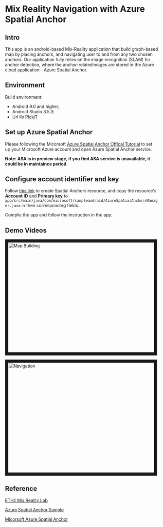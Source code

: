 # Mix Reality Navigation with Azure Spatial Anchor

## Intro
This app is an android-based  Mix-Reality application that build graph-based map by placing anchors,  and  navigating  user  to  and  from  any  two  chosen anchors. Our application fully relies on the image recognition (SLAM) for anchor detection, where the anchor-relatedimages  are  stored  in  the  Azure  cloud  application  - Azure Spatial Anchor.

## Environment
Build environment:
- Android 9.0 and higher;
- Android  Studio  3.5.3;
- Url lib [PickiT](https://github.com/HBiSoft/PickiT) 

## Set up Azure Spatial Anchor ##
Please following the Micorsoft [Azure Spatial Anchor Offical Tutorial](https://docs.microsoft.com/en-us/azure/spatial-anchors/quickstarts/get-started-android?tabs=openproject-java) to set up your Microsoft Azure account and open Azure Spatial Anchor service.

**Note: ASA is in preview stage, if you find ASA service is unavailable, it could be in maintaince period.**

## Configure account identifier and key ##
Follow [this link](https://docs.microsoft.com/en-us/azure/spatial-anchors/quickstarts/get-started-android?tabs=openproject-java#create-a-spatial-anchors-resource) to create Spatial Anchors resource, and copy the resource's **Account ID** and **Primary key** to  `app/src/main/java/com/microsoft/sampleandroid/AzureSpatialAnchorsManager.java` in their corresponding fields. 

Complie the app and follow the instruction in the app.

## Demo Videos
<a href="https://www.youtube.com/watch?v=D6yCB5i1jSs" target="_blank"><img src="http://img.youtube.com/vi/D6yCB5i1jSs/0.jpg" alt="Map Building" width="480" height="360" border="10" /></a>

<a href="https://www.youtube.com/watch?v=rGzZLM_a3L0" target="_blank"><img src="http://img.youtube.com/vi/rGzZLM_a3L0/0.jpg" alt="Navigation" width="480" height="360" border="10" /></a>

## Reference
[ETHz Mix Reality Lab](http://cvg.ethz.ch/teaching/mrlab/)

[Azure Spatial Anchor Sample](https://github.com/Azure/azure-spatial-anchors-samples)

[Micorsoft Azure Spatial Anchor](https://azure.microsoft.com/en-us/services/spatial-anchors/)